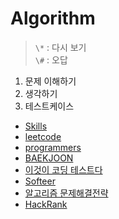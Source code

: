 # Algorithm

> `\*` : 다시 보기  
> `\#` : 오답

1. 문제 이해하기
2. 생각하기
3. 테스트케이스

- [Skills](Skills/README.md)
- [leetcode](./leetcode/README.md)
- [programmers](./programmers/README.md)
- [BAEKJOON](./BAEKJOON/README.md)
- [이것이 코딩 테스트다](./ThisIsCodingTest/README.md)
- [Softeer](./softeer/README.md)
- [알고리즘 문제해결전략](./jmb/README.md)
- [HackRank](./hackerrank/README.md)
